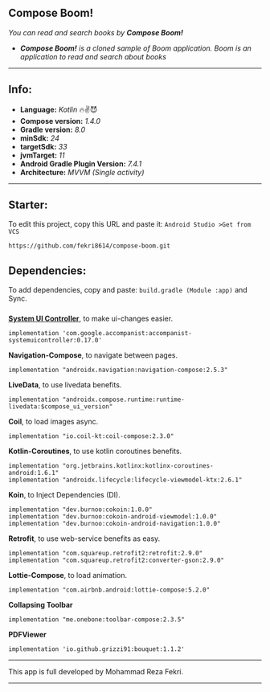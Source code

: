 ## Compose Boom!
*You can read and search books by **Compose Boom!***

* ***Compose Boom!** is a cloned sample of Boom application. Boom is an application to read and search about books*

---

## Info:
* **Language:** *Kotlin* 🔥✌😈
* **Compose version:** *1.4.0*
* **Gradle version:** *8.0*
* **minSdk:** *24*
* **targetSdk:** *33*
* **jvmTarget:** *11*
* **Android Gradle Plugin Version:** *7.4.1*
* **Architecture:** *MVVM* *(Single activity)*

---

## Starter:
To edit this project, copy this URL and paste it: `Android Studio >Get from VCS`

    https://github.com/fekri8614/compose-boom.git

## Dependencies:
To add dependencies, copy and paste: `build.gradle (Module :app)` and Sync.
###
**[System UI Controller](https://www.linkedin.com/posts/fekri8614_mohammad-reza-fekri-junior-android-developer-activity-7088588482175983616-PSQv?utm_source=share&utm_medium=member_desktop)**, to make ui-changes easier.

    implementation 'com.google.accompanist:accompanist-systemuicontroller:0.17.0'

**Navigation-Compose**, to navigate between pages.

    implementation "androidx.navigation:navigation-compose:2.5.3"

**LiveData**, to use livedata benefits.

    implementation "androidx.compose.runtime:runtime-livedata:$compose_ui_version"

**Coil**, to load images async.

    implementation "io.coil-kt:coil-compose:2.3.0"

**Kotlin-Coroutines**, to use kotlin coroutines benefits.

    implementation "org.jetbrains.kotlinx:kotlinx-coroutines-android:1.6.1"
    implementation "androidx.lifecycle:lifecycle-viewmodel-ktx:2.6.1"

**Koin**, to Inject Dependencies (DI).

    implementation "dev.burnoo:cokoin:1.0.0"
    implementation "dev.burnoo:cokoin-android-viewmodel:1.0.0"
    implementation "dev.burnoo:cokoin-android-navigation:1.0.0"

**Retrofit**, to use web-service benefits as easy.

    implementation "com.squareup.retrofit2:retrofit:2.9.0"
    implementation "com.squareup.retrofit2:converter-gson:2.9.0"

**Lottie-Compose**, to load animation.

    implementation "com.airbnb.android:lottie-compose:5.2.0"

**Collapsing Toolbar**

    implementation "me.onebone:toolbar-compose:2.3.5"

**PDFViewer**

    implementation 'io.github.grizzi91:bouquet:1.1.2'

---

This app is full developed by Mohammad Reza Fekri.

---
